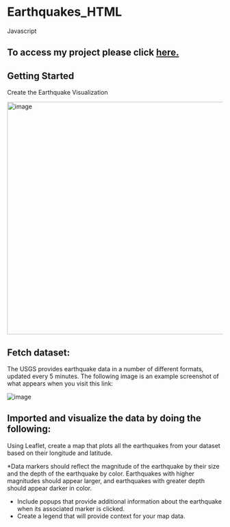 # Earthquakes_HTML 
Javascript
## To access my project please click [here.](https://savannahwithanh.github.io/Earthquakes_HTML/)

## Getting Started
Create the Earthquake Visualization


<img width="542" alt="image" src="https://github.com/SavannahWithAnH/Earthquakes_HTML/assets/126124356/583b117a-5570-4aac-93de-30fb5d343c6e">


## Fetch dataset:
The USGS provides earthquake data in a number of different formats, updated every 5 minutes. The following image is an example screenshot of what appears when you visit this link:

![image](https://github.com/SavannahWithAnH/Earthquakes_HTML/assets/126124356/4fc21cd4-f440-4ce5-af7c-562cfadd9468)

## Imported and visualize the data by doing the following:
Using Leaflet, create a map that plots all the earthquakes from your dataset based on their longitude and latitude.

*Data markers should reflect the magnitude of the earthquake by their size and the depth of the earthquake by color. Earthquakes with higher magnitudes should appear larger, and earthquakes with greater depth should appear darker in color.
* Include popups that provide additional information about the earthquake when its associated marker is clicked.
* Create a legend that will provide context for your map data.

